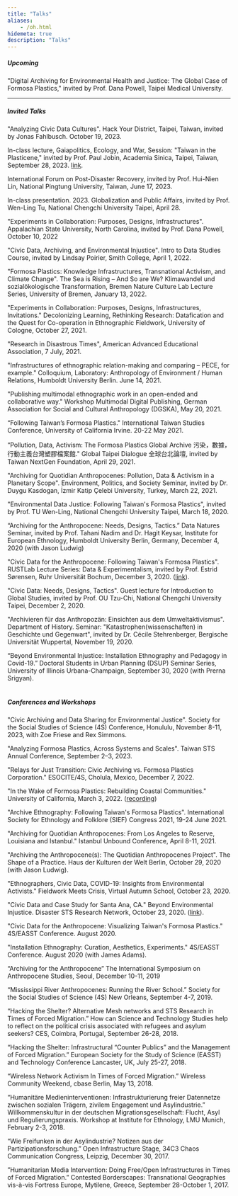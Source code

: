 ```yaml
---
title: "Talks"
aliases:
    - /oh.html
hidemeta: true
description: "Talks"
---
```



##### Upcoming

"Digital Archiving for Environmental Health and Justice: The Global Case of Formosa Plastics," invited by Prof. Dana Powell, Taipei Medical University. 

---

##### Invited Talks

"Analyzing Civic Data Cultures". Hack Your District, Taipei, Taiwan, invited by Jonas Fahlbusch. October 19, 2023.

In-class lecture, Gaiapolitics, Ecology, and War, Session: "Taiwan in the Plasticene," invited by Prof. Paul Jobin, Academia Sinica, Taipei, Taiwan, September 28, 2023. [link](https://newdoc.nccu.edu.tw/teaschm/1121/schmPrv.jsp-yy=112&smt=1&num=204791&gop=00&s=1.html?fbclid=IwAR0ytJM1dpEwDfZ2ojskK6RMZYV2rHaJf6U6yoYhwJoRmBfB65YuUA_2qcs).

International Forum on Post-Disaster Recovery, invited by Prof. Hui-Nien Lin, National Pingtung University, Taiwan, June 17, 2023.

In-class presentation. 2023. Globalization and Public Affairs, invited by Prof. Wen-Ling Tu, National Chengchi University Taipei, April 28.

"Experiments in Collaboration: Purposes, Designs, Infrastructures". Appalachian State University, North Carolina, invited by Prof. Dana Powell, October 10, 2022

"Civic Data, Archiving, and Environmental Injustice". Intro to Data Studies Course, invited by Lindsay Poirier, Smith College, April 1, 2022.

"Formosa Plastics: Knowledge Infrastructures, Transnational Activism, and Climate Change". The Sea is Rising – And So are We? Klimawandel und sozialökologische Transformation, Bremen Nature Culture Lab Lecture Series, University of Bremen, January 13, 2022.

"Experiments in Collaboration: Purposes, Designs, Infrastructures, Invitations." Decolonizing Learning, Rethinking Research: Datafication and the Quest for Co-operation in Ethnographic Fieldwork, University of Cologne, October 27, 2021.

"Research in Disastrous Times", American Advanced Educational Association, 7 July, 2021.

"Infrastructures of ethnographic relation-making and comparing – PECE, for example." Colloquium, Laboratory: Anthropology of Environment / Human Relations, Humboldt University Berlin. June 14, 2021.

"Publishing multimodal ethnographic work in an open-ended and collaborative way." Workshop Multimodal Digital Publishing, German Association for Social and Cultural Anthropology (DGSKA), May 20, 2021. 

“Following Taiwan’s Formosa Plastics." International Taiwan Studies Conference, University of California Irvine. 20-22 May 2021.

“Pollution, Data, Activism: The Formosa Plastics Global Archive 污染，數據，行動主義台灣塑膠檔案館." Global Taipei Dialogue 全球台北論壇, invited by Taiwan NextGen Foundation, April 29, 2021.

"Archiving for Quotidian Anthropocenes: Pollution, Data & Activism in a Planetary Scope". Environment, Politics, and Society Seminar, invited by Dr. Duygu Kasdogan, İzmir Katip Çelebi University, Turkey, March 22, 2021.

"Environmental Data Justice: Following Taiwan's Formosa Plastics", invited by Prof. TU Wen-Ling, National Chengchi University Taipei, March 18, 2020.
 
“Archiving for the Anthropocene: Needs, Designs, Tactics.” Data Natures Seminar, invited by Prof. Tahani Nadim and Dr. Hagit Keysar, Institute for European Ethnology, Humboldt University Berlin, Germany, December 4, 2020 (with Jason Ludwig)
 
 "Civic Data for the Anthropocene: Following Taiwan's Formosa Plastics". RUSTLab Lecture Series: Data & Experimentalism, invited by Prof. Estrid Sørensen, Ruhr Universität Bochum, December 3, 2020. ([link](https://rustlab.ruhr-uni-bochum.de/rustlab-lectures/)).
 
 "Civic Data: Needs, Designs, Tactics". Guest lecture for Introduction to Global Studies, invited by Prof. OU Tzu-Chi, National Chengchi University Taipei, December 2, 2020.
 
 "Archivieren für das Anthropozän: Einsichten aus dem Umweltaktivismus". Department of History. Seminar: "Katastrophen(wissenschaften) in Geschichte und Gegenwart", invited by Dr. Cécile Stehrenberger, Bergische Universität Wuppertal, November 19, 2020.
 
 “Beyond Environmental Injustice: Installation Ethnography and Pedagogy in Covid-19.” Doctoral Students in Urban Planning (DSUP) Seminar Series, University of Illinois Urbana-Champaign, September 30, 2020 (with Prerna Srigyan).
 \
&nbsp;
##### Conferences and Workshops

"Civic Archiving and Data Sharing for Environmental Justice". Society for the Social Studies of Science (4S) Conference, Honululu, November 8-11, 2023, with Zoe Friese and Rex Simmons. 

"Analyzing Formosa Plastics, Across Systems and Scales". Taiwan STS Annual Conference, September 2–3, 2023. 

"Relays for Just Transition: Civic Archiving vs. Formosa Plastics Corporation." ESOCITE/4S, Cholula, Mexico, December 7, 2022.

"In the Wake of Formosa Plastics: Rebuilding Coastal Communities." University of California, March 3, 2022. ([recording](https://disaster-sts-network.org/content/video-wake-formosa-plastics))

"Archive Ethnography: Following Taiwan's Formosa Plastics". International Society for Ethnology and Folklore (SIEF) Congress 2021, 19-24 June 2021.

"Archiving for Quotidian Anthropocenes: From Los Angeles to Reserve, Louisiana and Istanbul." Istanbul Unbound Conference, April 8-11, 2021.

"Archiving the Anthropocene(s): The Quotidian Anthropocenes Project". The Shape of a Practice. Haus der Kulturen der Welt Berlin, October 29, 2020 (with Jason Ludwig).

"Ethnographers, Civic Data, COVID-19: Insights from Environmental Activists." Fieldwork Meets Crisis, Virtual Autumn School, October 23, 2020.

"Civic Data and Case Study for Santa Ana, CA." Beyond Environmental Injustice. Disaster STS Research Network, October 23, 2020. ([link](https://disaster-sts-network.org/content/civic-data-and-case-study-santa-ana)). 

"Civic Data for the Anthropocene: Visualizing Taiwan's Formosa Plastics." 4S/EASST Conference. August 2020.

"Installation Ethnography: Curation, Aesthetics, Experiments." 4S/EASST Conference. August 2020 (with James Adams).

“Archiving for the Anthropocene” The International Symposium on Anthropocene Studies, Seoul, December 10-11, 2019

“Mississippi River Anthropocenes: Running the River School.” Society for the Social Studies of Science (4S) New Orleans, September 4-7, 2019.

“Hacking the Shelter? Alternative Mesh networks and STS Research in Times of Forced Migration.” How can Science and Technology Studies help to reflect on the political crisis associated with refugees and asylum seekers? CES, Coimbra, Portugal, September 26-28, 2018.

“Hacking the Shelter: Infrastructural “Counter Publics” and the Management of Forced Migration.” European Society for the Study of Science (EASST) and Technology Conference Lancaster, UK, July 25-27, 2018.

“Wireless Network Activism In Times of Forced Migration.” Wireless Community Weekend, cbase Berlin, May 13, 2018.

“Humanitäre Medieninterventionen: Infrastrukturierung freier Datennetze zwischen sozialen Trägern, zivilem Engagement und Asylindustrie.” Willkommenskultur in der deutschen Migrationsgesellschaft: Flucht, Asyl und Regulierungspraxis. Workshop at Institute for Ethnology, LMU Munich, February 2-3, 2018.

“Wie Freifunken in der Asylindustrie? Notizen aus der Partizipationsforschung.” Open Infrastructure Stage, 34C3 Chaos Communication Congress, Leipzig, December 30, 2017.

”Humanitarian Media Intervention: Doing Free/Open Infrastructures in Times of Forced Migration.” Contested Borderscapes: Transnational Geographies vis-à-vis Fortress Europe, Mytilene, Greece, September 28-October 1, 2017.
